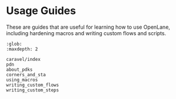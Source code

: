 # Usage Guides

These are guides that are useful for learning how to use OpenLane, including
hardening macros and writing custom flows and scripts.

```{toctree}
:glob:
:maxdepth: 2

caravel/index
pdn
about_pdks
corners_and_sta
using_macros
writing_custom_flows
writing_custom_steps
```
